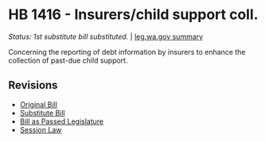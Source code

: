# HB 1416 - Insurers/child support coll.
*Status: 1st substitute bill substituted.* | [leg.wa.gov summary](https://app.leg.wa.gov/billsummary?BillNumber=1416&Year=2021)

Concerning the reporting of debt information by insurers to enhance the collection of past-due child support.

## Revisions
* [Original Bill](1/)
* [Substitute Bill](S/)
* [Bill as Passed Legislature](S.PL/)
* [Session Law](S.SL/)